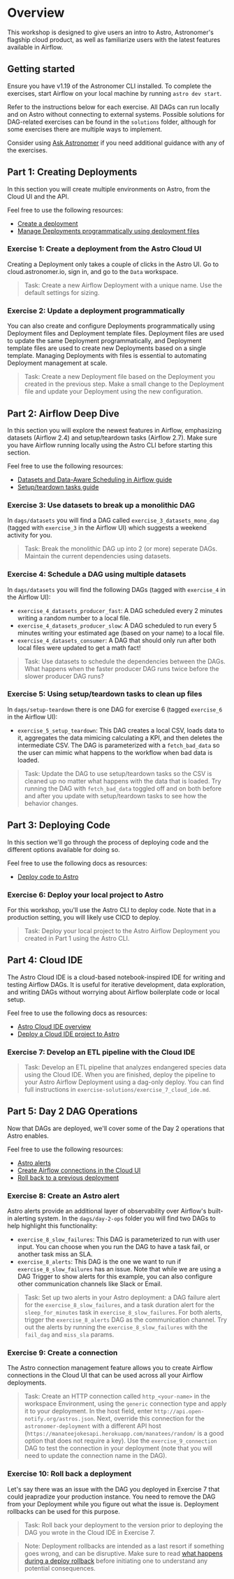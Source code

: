 Overview
========

This workshop is designed to give users an intro to Astro, Astronomer's flagship cloud product, as well as familiarize users with the latest features available in Airflow.

## Getting started

Ensure you have v1.19 of the Astronomer CLI installed. To complete the exercises, start Airflow on your local machine by running `astro dev start`. 

Refer to the instructions below for each exercise. All DAGs can run locally and on Astro without connecting to external systems. Possible solutions for DAG-related exercises can be found in the `solutions` folder, although for some exercises there are multiple ways to implement.

Consider using [Ask Astronomer](ask.astronomer.io) if you need additional guidance with any of the exercises.

## Part 1: Creating Deployments
In this section you will create multiple environments on Astro, from the Cloud UI and the API.

Feel free to use the following resources:

- [Create a deployment](https://docs.astronomer.io/astro/create-deployment)
- [Manage Deployments programmatically using deployment files](https://docs.astronomer.io/astro/manage-deployments-as-code#create-a-deployment-from-a-template-file)

### Exercise 1: Create a deployment from the Astro Cloud UI

Creating a Deployment only takes a couple of clicks in the Astro UI. Go to cloud.astronomer.io, sign in, and go to the `Data` workspace.

> Task: Create a new Airflow Deployment with a unique name. Use the default settings for sizing.

### Exercise 2: Update a deployment programmatically

You can also create and configure Deployments programmatically using Deployment files and Deployment template files. Deployment files are used to update the same Deployment programmatically, and Deployment template files are used to create new Deployments based on a single template. Managing Deployments with files is essential to automating Deployment management at scale.

> Task: Create a new Deployment file based on the Deployment you created in the previous step. Make a small change to the Deployment file and update your Deployment using the new configuration.


## Part 2: Airflow Deep Dive
In this section you will explore the newest features in Airflow, emphasizing datasets (Airflow 2.4) and setup/teardown tasks (Airflow 2.7). Make sure you have Airflow running locally using the Astro CLI before starting this section.

Feel free to use the following resources:

- [Datasets and Data-Aware Scheduling in Airflow guide](https://www.astronomer.io/guides/airflow-datasets/)
- [Setup/teardown tasks guide](https://docs.astronomer.io/learn/airflow-setup-teardown)

### Exercise 3: Use datasets to break up a monolithic DAG

In `dags/datasets` you will find a DAG called `exercise_3_datasets_mono_dag` (tagged with `exercise_3` in the Airflow UI) which suggests a weekend activity for you.

> Task: Break the monolithic DAG up into 2 (or more) seperate DAGs. Maintain the current dependencies using datasets.


### Exercise 4: Schedule a DAG using multiple datasets

In `dags/datasets` you will find the following DAGs (tagged with `exercise_4` in the Airflow UI):

- `exercise_4_datasets_producer_fast`: A DAG scheduled every 2 minutes writing a random number to a local file.
- `exercise_4_datasets_producer_slow`: A DAG scheduled to run every 5 minutes writing your estimated age (based on your name) to a local file.
- `exercise_4_datasets_consumer`: A DAG that should only run after both local files were updated to get a math fact!

> Task: Use datasets to schedule the dependencies between the DAGs. What happens when the faster producer DAG runs twice before the slower producer DAG runs?

### Exercise 5: Using setup/teardown tasks to clean up files

In `dags/setup-teardown` there is one DAG for exercise 6 (tagged `exercise_6` in the Airflow UI):

- `exercise_5_setup_teardown`: This DAG creates a local CSV, loads data to it, aggregates the data mimicing calculating a KPI, and then deletes the intermediate CSV. The DAG is parameterized with a `fetch_bad_data` so the user can mimic what happens to the workflow when bad data is loaded.

> Task: Update the DAG to use setup/teardown tasks so the CSV is cleaned up no matter what happens with the data that is loaded. Try running the DAG with `fetch_bad_data` toggled off and on both before and after you update with setup/teardown tasks to see how the behavior changes.

## Part 3: Deploying Code
In this section we'll go through the process of deploying code and the different options available for doing so.

Feel free to use the following docs as resources:

- [Deploy code to Astro](https://docs.astronomer.io/astro/deploy-code)


### Exercise 6: Deploy your local project to Astro
For this workshop, you'll use the Astro CLI to deploy code. Note that in a production setting, you will likely use CICD to deploy.

> Task: Deploy your local project to the Astro Airflow Deployment you created in Part 1 using the Astro CLI.

## Part 4: Cloud IDE

The Astro Cloud IDE is a cloud-based notebook-inspired IDE for writing and testing Airflow DAGs. It is useful for iterative development, data exploration, and writing DAGs without worrying about Airflow boilerplate code or local setup.

Feel free to use the following docs as resources:

- [Astro Cloud IDE overview](https://docs.astronomer.io/astro/cloud-ide)
- [Deploy a Cloud IDE project to Astro](https://docs.astronomer.io/astro/cloud-ide/deploy-project)

### Exercise 7: Develop an ETL pipeline with the Cloud IDE

> Task: Develop an ETL pipeline that analyzes endangered species data using the Cloud IDE. When you are finished, deploy the pipeline to your Astro Airflow Deployment using a dag-only deploy. You can find full instructions in `exercise-solutions/exercise_7_cloud_ide.md`.

## Part 5: Day 2 DAG Operations
Now that DAGs are deployed, we'll cover some of the Day 2 operations that Astro enables.

Feel free to use the following resources:

- [Astro alerts](https://docs.astronomer.io/astro/alerts)
- [Create Airflow connections in the Cloud UI](https://docs.astronomer.io/astro/create-and-link-connections)
- [Roll back to a previous deployment](https://docs.astronomer.io/astro/deploy-history)

### Exercise 8: Create an Astro alert

Astro alerts provide an additional layer of observability over Airflow's built-in alerting system. In the `dags/day-2-ops` folder you will find two DAGs to help highlight this functionality:

- `exercise_8_slow_failures`: This DAG is parameterized to run with user input. You can choose when you run the DAG to have a task fail, or another task miss an SLA.
- `exercise_8_alerts`: This DAG is the one we want to run if `exercise_8_slow_failures` has an issue. Note that while we are using a DAG Trigger to show alerts for this example, you can also configure other communication channels like Slack or Email.

> Task: Set up two alerts in your Astro deployment: a DAG failure alert for the `exercise_8_slow_failures`, and a task duration alert for the `sleep_for_minutes` task in `exercise_8_slow_failures`. For both alerts, trigger the `exercise_8_alerts` DAG as the communication channel. Try out the alerts by running the `exercise_8_slow_failures` with the `fail_dag` and `miss_sla` params.


### Exercise 9: Create a connection

The Astro connection management feature allows you to create Airflow connections in the Cloud UI that can be used across all your Airflow deployments. 

> Task: Create an HTTP connection called `http_<your-name>` in the workspace Environment, using the `generic` connection type and apply it to your deployment. In the host field, enter `http://api.open-notify.org/astros.json`. Next, override this connection for the `astronomer-deployment` with a different API host (`https://manateejokesapi.herokuapp.com/manatees/random/` is a good option that does not require a key). Use the `exercise_9_connection` DAG to test the connection in your deployment (note that you will need to update the connection name in the DAG).

### Exercise 10: Roll back a deployment

Let's say there was an issue with the DAG you deployed in Exercise 7 that could jeapradize your production instance. You need to remove the DAG from your Deployment while you figure out what the issue is. Deployment rollbacks can be used for this purpose.

> Task: Roll back your deployment to the version prior to deploying the DAG you wrote in the Cloud IDE in Exercise 7.


> Note: Deployment rollbacks are intended as a last resort if something goes wrong, and can be disruptive. Make sure to read [what happens during a deploy rollback](https://docs.astronomer.io/astro/deploy-history#what-happens-during-a-deploy-rollback) before initiating one to understand any potential consequences.
